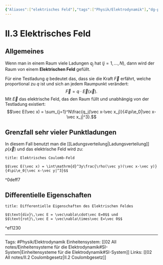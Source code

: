 ```yaml
---
{"Aliases":["elektrisches Feld"],"tags":["Physik/Elektrodynamik"],"dg-publish":true,"permalink":"/02-all-notes/ii-3-elektrisches-feld/","dgHomeLink":true,"dgPassFrontmatter":true}
---
```


# II.3 Elektrisches Feld
## Allgemeines
Wenn man in einem Raum viele Ladungen $q_j$ hat ($j=1,\ldots,N$), dann wird der Raum von einem **Elektrischen Feld** gefüllt. 

Für eine Testladung $q$ bedeutet das, dass sie die Kraft $\vec F$ erfährt, welche proportional zu $q$ ist und sich an jedem Raumpunkt verändert: $$\vec F = q\cdot\vec E(\vec x).$$
Mit $\vec E$ das elektrische Feld, das den Raum füllt und unabhängig von der Testladung existiert: $$\vec E(\vec x) = \sum_{j=1}^N\frac{q_j(\vec x-\vec x_j)}{4\pi\e_0|\vec x-\vec x_j|^3}.$$
## Grenzfall sehr vieler Punktladungen
In diesem Fall benutzt man die [[Ladungsverteilung|Ladungsverteilung]] $\rho(\vec x)$ und das elektrische Feld wird zu: 
```ad-equation
title: Elektrisches Coulomb-Feld

$$\vec E(\vec x) = \int\mathrm{d}^3y\frac{\rho(\vec y)(\vec x-\vec y)}{4\pi\e_0|\vec x-\vec y|^3}$$

```

^0deff7

## Differentielle Eigenschaften
```ad-equation
title: Differentielle Eigenschaften des Elektrischen Feldes

$$\text{div}\,\vec E = \vec\nabla\cdot\vec E=0$$ und $$\text{rot}\,\vec E = \vec\nabla\times\vec E=\vec 0$$

```

^ef1230

___
Tags: #Physik/Elektrodynamik 
Einheitensystem: [[02 All notes/Einheitensysteme für die Elektrodynamik#SI-System|Einheitensysteme für die Elektrodynamik#SI-System]]
Links: [[02 All notes/II.2 Coulombgesetz|II.2 Coulombgesetz]]
